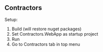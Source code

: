 ## Contractors
Setup:
1. Build (will restore nuget packages)
2. Set Contractors.WebApp as startup project
3. Run
4. Go to Contractors tab in top menu
